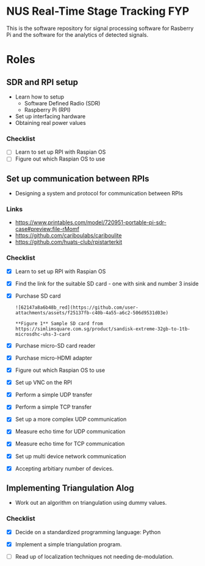 # NUS Real-Time Stage Tracking FYP

This is the software repository for signal processing software for Rasberry Pi and the software for the analytics of detected signals.

# Roles

## SDR and RPI setup
 - Learn how to setup
   - Software Defined Radio (SDR)
   - Raspberry Pi (RPI)
 - Set up interfacing hardware
 - Obtaining real power values

### Checklist
- [ ] Learn to set up RPI with Raspian OS
- [ ] Figure out which Raspian OS to use

## Set up communication between RPIs

 - Designing a system and protocol for communication between RPIs

### Links
 - https://www.printables.com/model/720951-portable-pi-sdr-case#preview:file-rMomf
 - https://github.com/cariboulabs/cariboulite
 - https://github.com/huats-club/rpistarterkit

### Checklist
 - [x] Learn to set up RPI with Raspian OS
 - [x] Find the link for the suitable SD card - one with sink and number 3 inside
 - [x] Purchase SD card
        
       ![62147a8a6b48b_red](https://github.com/user-attachments/assets/f25137fb-c40b-4a55-a6c2-506d9531d03e)
       
       **Figure 1** Sample SD card from https://simlimsquare.com.sg/product/sandisk-extreme-32gb-to-1tb-microsdhc-uhs-3-card
 - [x] Purchase micro-SD card reader
 - [x] Purchase micro-HDMI adapter
 - [x] Figure out which Raspian OS to use
 - [x] Set up VNC on the RPI
 - [x] Perform a simple UDP transfer
 - [x] Perform a simple TCP transfer
 - [x] Set up a more complex UDP communication
 - [x] Measure echo time for UDP communication
 - [x] Measure echo time for TCP communication
 - [x] Set up multi device network communication
  - [x] Accepting arbitiary number of devices.

## Implementing Triangulation Alog

 - Work out an algorithm on triangulation using dummy values.

### Checklist
- [x] Decide on a standardized programming language: Python
- [x] Implement a simple triangulation program.
- [ ] Read up of localization techniques not needing de-modulation.

